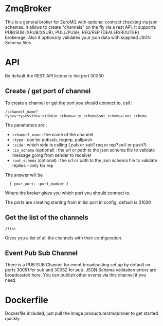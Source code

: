 # ZmqBroker

This is a general broker for ZeroMQ with optional contract checking via json schemas.
It allows to create "channels" on the fly via a rest API.
It supports PUB/SUB (XPUB/XSUB), PULL/PUSH, REQ/REP (DEALER/ROUTER) brokerage.
Also it optionally validates your json data with supplied JSON Schema files.

# API

By default the REST API listens to the port 30050

## Create / get port of channel

To create a channel or get the port you should connect to, call :

```
/:channel_name?type=:type&side=:side&in_schema=:in_schema&out_schema=:out_schema
```

The parameters are :

- `:channel_name` : the name of the channel
- `:type` : can be pubsub, reqrep, pullpush
- `:side` : which side is calling ( pub or sub? req or rep? pull or push?)
- `:in_schema` (optional) : the url or path to the json schema file to validate message going from sender to receiver
- `:out_schema` (optional) : the url or path to the json schema file to validate replies - only for rep

The answer will be 

```
  { your_port: :port_number }
```

Where the broker gives you which port you should connect to. 

The ports are creating starting from initial port in config, default is 31000

## Get the list of the channels

```
/list
```

Gives you a list of all the channels with their configuration.


## Event Pub Sub Channel

There is a PUB SUB Channel for event broadcasting set up by default on ports 30051 for sub and 30052 for pub. JSON Schema validation errors are broadcasted here. You can publish other events via this channel if you need.

# Dockerfile

Dockerfile included, just pull the image producture/zmqbroker to get started quickly.



